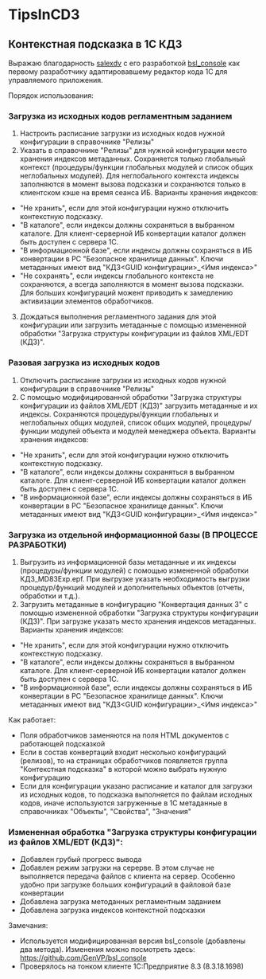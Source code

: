 # TipsInCD3

## Контекстная подсказка в 1С КД3

Выражаю благодарность [salexdv](https://github.com/salexdv) с его разработкой [bsl_console](https://github.com/salexdv/bsl_console) как первому разработчику адаптировавшему редактор кода 1С для управляемого приложения.

Порядок использования:

### Загрузка из исходных кодов регламентным заданием ###
1. Настроить расписание загрузки из исходных кодов нужной конфигурации в справочнике "Релизы"
2. Указать в справочнике "Релизы" для нужной конфигурации место хранения индексов метаданных.
Сохраняется только глобальный контекст (процедуры/функции глобальных модулей и список общих неглобальных модулей).
Для неглобального контекста индексы заполняются в момент вызова подсказки и сохраняются только в клиентском кэше на время сеанса ИБ.
Варианты хранения индексов:
- "Не хранить", если для этой конфигурации нужно отключить контекстную подсказку.
- "В каталоге", если индексы должны сохраняться в выбранном каталоге.
Для клиент-серверной ИБ конвертации каталог должен быть доступен с сервера 1С.
- "В информационной базе", если индексы должны сохраняться в ИБ конвертации в РС "Безопасное хранилище данных".
Ключи метаданных имеют вид "КД3<GUID конфигурации>_<Имя индекса>"
- "Не сохранять", если индексы глобального контекста не сохраняются, а всегда заполняются в момент вызова подсказки. 
Для больших конфигураций можент приводить к замедлению активизации элементов обработчиков.
3. Дождаться выполнения регламентного задания для этой конфигурации или загрузить метаданные с помощью измененной обработки "Загрузка структуры конфигурации из файлов XML/EDT (КД3)".
### Разовая загрузка из исходных кодов ###
1. Отключить расписание загрузки из исходных кодов нужной конфигурации в справочнике "Релизы"
2. С помощью модифицированной обработки "Загрузка структуры конфигурации из файлов XML/EDT (КД3)" загрузить метаданные и их индексы.
Сохраняются процедуры/функции глобальных и неглобальных общих модулей, список общих модулей, процедуры/функции модулей объекта и модулей менеджера объекта.
Варианты хранения индексов:
- "Не хранить", если для этой конфигурации нужно отключить контекстную подсказку.
- "В каталоге", если индексы должны сохраняться в выбранном каталоге.
Для клиент-серверной ИБ конвертации каталог должен быть доступен с сервера 1С.
- "В информационной базе", если индексы должны сохраняться в ИБ конвертации в РС "Безопасное хранилище данных".
Ключи метаданных имеют вид "КД3<GUID конфигурации>_<Имя индекса>"

### Загрузка из отдельной информационной базы (В ПРОЦЕССЕ РАЗРАБОТКИ) ###
1. Выгрузить из информационной базы метаданные и их индексы (процедуры/функции модулей) с помощью измененной обработки КД3_MD83Exp.epf.
При выгрузке указать необходимость выгрузки процедур/функций модулей и дополнительных объектов (отчеты, обработки и т.д.).
2. Загрузить метаданные в конфигурацию "Конвертация данных 3" с помощью измененной обработки "Загрузка структуры конфигурации (КД3)".
При загрузке указать место хранения индексов метаданных.
Варианты хранения индексов:
- "Не хранить", если для этой конфигурации нужно отключить контекстную подсказку.
- "В каталоге", если индексы должны сохраняться в выбранном каталоге.
Для клиент-серверной ИБ конвертации каталог должен быть доступен с сервера 1С.
- "В информационной базе", если индексы должны сохраняться в ИБ конвертации в РС "Безопасное хранилище данных".
Ключи метаданных имеют вид "КД3<GUID конфигурации>_<Имя индекса>"

Как работает:

- Поля обработчиков заменяются на поля HTML документов с работающей подсказкой
- Если в состав конвертаций входит несколько конфигураций (релизов), то на страницах обработчиков появляется группа "Контекстная подсказка" в которой можно выбрать нужную конфигурацию
- Если для конфигурации указано расписание и каталог для загрузки из исходных кодов, то подсказка выполняется по файлам исходных кодов, иначе используются загруженные в 1С метаданные в справочниках "Объекты", "Свойства", "Значения"

### Измененная обработка "Загрузка структуры конфигурации из файлов XML/EDT (КД3)": ###
- Добавлен грубый прогресс вывода
- Добавлен режим загрузки на серерве. В этом случае не выполняется передача файлов с клиента на сервер. Особенно удобно при загрузке больших конфигураций в файловой базе конвертации
- Добавлена загрузка методанных регламентным заданием
- Добавлена загрузка индексов контекстной подсказки

Замечания:

- Используется модифицированная версия bsl_console (добавлены два метода). Изменения можно посмотреть здесь: https://github.com/GenVP/bsl_console
- Проверялось на тонком клиенте 1С:Предприятие 8.3 (8.3.18.1698)
